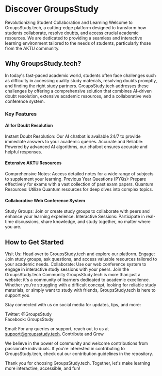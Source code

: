 <h1>Discover GroupsStudy</h1>

Revolutionizing Student Collaboration and Learning
Welcome to GroupsStudy.tech, a cutting-edge platform designed to transform how students collaborate, resolve doubts, and access crucial academic resources. We are dedicated to providing a seamless and interactive learning environment tailored to the needs of students, particularly those from the AKTU community.

 <h2>Why GroupsStudy.tech?</h2>
In today's fast-paced academic world, students often face challenges such as difficulty in accessing quality study materials, resolving doubts promptly, and finding the right study partners. GroupsStudy.tech addresses these challenges by offering a comprehensive solution that combines AI-driven doubt resolution, extensive academic resources, and a collaborative web conference system.

 <h3>Key Features</h3>
 
 <h4>AI for Doubt Resolution</h4>
Instant Doubt Resolution: Our AI chatbot is available 24/7 to provide immediate answers to your academic queries.
Accurate and Reliable: Powered by advanced AI algorithms, our chatbot ensures accurate and helpful responses.

<h4>Extensive AKTU Resources </h4>
Comprehensive Notes: Access detailed notes for a wide range of subjects to supplement your learning.
Previous Year Questions (PYQs): Prepare effectively for exams with a vast collection of past exam papers.
Quantum Resources: Utilize Quantum resources for deep dives into complex topics.
  <h4>Collaborative Web Conference System </h4>
Study Groups: Join or create study groups to collaborate with peers and enhance your learning experience.
Interactive Sessions: Participate in real-time discussions, share knowledge, and study together, no matter where you are.


  <h2>How to Get Started</h2>
Visit Us: Head over to GroupsStudy.tech and explore our platform.
Engage: Join study groups, ask questions, and access valuable resources tailored to your academic needs.
Collaborate: Use our web conference system to engage in interactive study sessions with your peers.
Join the GroupsStudy.tech Community
GroupsStudy.tech is more than just a website; it's a community of learners dedicated to academic excellence. Whether you're struggling with a difficult concept, looking for reliable study materials, or simply want to study with friends, GroupsStudy.tech is here to support you.

Stay connected with us on social media for updates, tips, and more:

Twitter: @GroupsStudy <br>
Facebook: GroupsStudy <br>

Email: For any queries or support, reach out to us at support@groupsstudy.tech.
Contribute and Grow

We believe in the power of community and welcome contributions from passionate individuals. If you're interested in contributing to GroupsStudy.tech, check out our contribution guidelines in the repository.

Thank you for choosing GroupsStudy.tech. Together, let's make learning more interactive, accessible, and fun!

